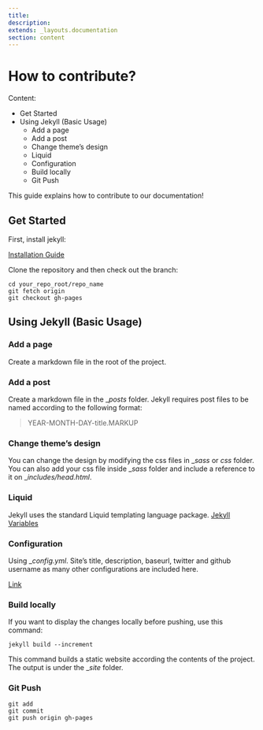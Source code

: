 ```yaml
---
title:
description:
extends: _layouts.documentation
section: content
---
```


# How to contribute?

Content: 
- Get Started
- Using Jekyll (Basic Usage)
    - Add a page
    - Add a post
    - Change theme’s design
    - Liquid
    - Configuration
    - Build locally
    - Git Push

This guide explains how to contribute to our documentation!

## Get Started

First, install jekyll:

[Installation Guide](https://jekyllrb.com/docs/installation/)

Clone the repository and then check out the branch:

```
cd your_repo_root/repo_name
git fetch origin
git checkout gh-pages

```

  

## Using Jekyll (Basic Usage)

### Add a page

Create a markdown file in the root of the project.

### Add a post

Create a markdown file in the  __posts_  folder. Jekyll requires post files to be named according to the following format:

> YEAR-MONTH-DAY-title.MARKUP

### Change theme’s design

You can change the design by modifying the css files in  __sass_  or  _css_  folder. You can also add your css file inside  __sass_  folder and include a reference to it on  __includes/head.html_.

### Liquid

Jekyll uses the standard Liquid templating language package.  [Jekyll Variables](https://jekyllrb.com/docs/variables/)

### Configuration

Using  __config.yml_. Site’s title, description, baseurl, twitter and github username as many other configurations are included here.

[Link](https://jekyllrb.com/docs/configuration/)

### Build locally

If you want to display the changes locally before pushing, use this command:

```
jekyll build --increment

```

This command builds a static website according the contents of the project. The output is under the  __site_  folder.

### Git Push

```
git add
git commit
git push origin gh-pages
```

